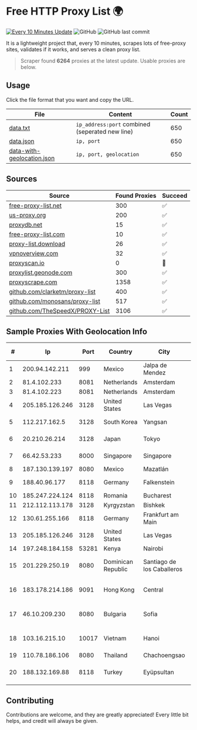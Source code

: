 
# Free HTTP Proxy List 🌍

[![Every 10 Minutes Update](https://github.com/mertguvencli/http-proxy-list/actions/workflows/main.yml/badge.svg?branch=main)](https://github.com/mertguvencli/http-proxy-list/actions/workflows/main.yml)
![GitHub](https://img.shields.io/github/license/mertguvencli/http-proxy-list)
![GitHub last commit](https://img.shields.io/github/last-commit/mertguvencli/http-proxy-list)

It is a lightweight project that, every 10 minutes, scrapes lots of free-proxy sites, validates if it works, and serves a clean proxy list.


> Scraper found **6264** proxies at the latest update. Usable proxies are below.

## Usage

Click the file format that you want and copy the URL.


|File|Content|Count|
|----|-------|-----|
|[data.txt](https://raw.githubusercontent.com/mertguvencli/http-proxy-list/main/proxy-list/data.txt)|`ip_address:port` combined (seperated new line)|650|
|[data.json](https://raw.githubusercontent.com/mertguvencli/http-proxy-list/main/proxy-list/data.json)|`ip, port`|650|
|[data-with-geolocation.json](https://raw.githubusercontent.com/mertguvencli/http-proxy-list/main/proxy-list/data-with-geolocation.json)|`ip, port, geolocation`|650|

## Sources

|Source|Found Proxies|Succeed|
|------|-------------|-------|
|[free-proxy-list.net](https://free-proxy-list.net)|300|✅|
|[us-proxy.org](https://www.us-proxy.org)|200|✅|
|[proxydb.net](http://proxydb.net)|15|✅|
|[free-proxy-list.com](https://free-proxy-list.com/?page=&port=&type%5B%5D=http&type%5B%5D=https&up_time=0&search=Search)|10|✅|
|[proxy-list.download](https://www.proxy-list.download/HTTP)|26|✅|
|[vpnoverview.com](https://vpnoverview.com/privacy/anonymous-browsing/free-proxy-servers)|32|✅|
|[proxyscan.io](https://www.proxyscan.io)|0|🚫|
|[proxylist.geonode.com](https://proxylist.geonode.com/api/proxy-list?limit=300&page=1&sort_by=lastChecked&sort_type=desc&protocols=http,https)|300|✅|
|[proxyscrape.com](https://api.proxyscrape.com/v2/?request=displayproxies&protocol=http&timeout=10000&country=all&ssl=all&anonymity=all)|1358|✅|
|[github.com/clarketm/proxy-list](https://raw.githubusercontent.com/clarketm/proxy-list/master/proxy-list-raw.txt)|400|✅|
|[github.com/monosans/proxy-list](https://raw.githubusercontent.com/monosans/proxy-list/main/proxies/http.txt)|517|✅|
|[github.com/TheSpeedX/PROXY-List](https://raw.githubusercontent.com/TheSpeedX/PROXY-List/master/http.txt)|3106|✅|


## Sample Proxies With Geolocation Info

|#|Ip|Port|Country|City|Internet Service Provider|
|-|--|----|-------|----|-------------------------|
|1|200.94.142.211|999|Mexico|Jalpa de Mendez|Alestra, S. de R.L. de C.V.|
|2|81.4.102.233|8081|Netherlands|Amsterdam|WeservIT|
|3|81.4.102.223|8081|Netherlands|Amsterdam|WeservIT|
|4|205.185.126.246|3128|United States|Las Vegas|FranTech Solutions|
|5|112.217.162.5|3128|South Korea|Yangsan|LG DACOM Corporation|
|6|20.210.26.214|3128|Japan|Tokyo|Microsoft Corporation|
|7|66.42.53.233|8000|Singapore|Singapore|The Constant Company|
|8|187.130.139.197|8080|Mexico|Mazatlán|Uninet S.A. de C.V.|
|9|188.40.96.177|8118|Germany|Falkenstein|Hetzner Online GmbH|
|10|185.247.224.124|8118|Romania|Bucharest|Flokinet Ltd|
|11|212.112.113.178|3128|Kyrgyzstan|Bishkek|AkNet|
|12|130.61.255.166|8118|Germany|Frankfurt am Main|Oracle Corporation|
|13|205.185.126.246|3128|United States|Las Vegas|FranTech Solutions|
|14|197.248.184.158|53281|Kenya|Nairobi|Safaricom Limited|
|15|201.229.250.19|8080|Dominican Republic|Santiago de los Caballeros|Compañía Dominicana de Teléfonos S. A.|
|16|183.178.214.186|9091|Hong Kong|Central|Hong Kong Broadband Network Ltd|
|17|46.10.209.230|8080|Bulgaria|Sofia|Bulgarian Telecommunications Company Plc.|
|18|103.16.215.10|10017|Vietnam|Hanoi|Httvserver Technology Company Limited|
|19|110.78.186.106|8080|Thailand|Chachoengsao|CAT-BB|
|20|188.132.169.88|8118|Turkey|Eyüpsultan|FS Veri Merkezi Internet Teknolojileri Limited Sirketi|



## Contributing

Contributions are welcome, and they are greatly appreciated! Every
little bit helps, and credit will always be given.

